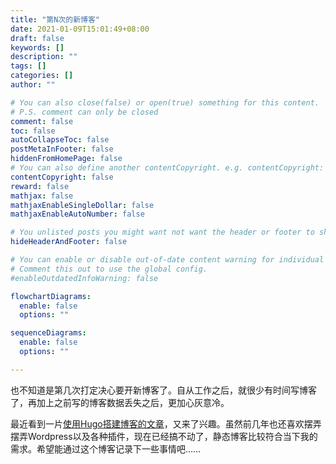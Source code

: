 ```yaml
---
title: "第N次的新博客"
date: 2021-01-09T15:01:49+08:00
draft: false
keywords: []
description: ""
tags: []
categories: []
author: ""

# You can also close(false) or open(true) something for this content.
# P.S. comment can only be closed
comment: false
toc: false
autoCollapseToc: false
postMetaInFooter: false
hiddenFromHomePage: false
# You can also define another contentCopyright. e.g. contentCopyright: "This is another copyright."
contentCopyright: false
reward: false
mathjax: false
mathjaxEnableSingleDollar: false
mathjaxEnableAutoNumber: false

# You unlisted posts you might want not want the header or footer to show
hideHeaderAndFooter: false

# You can enable or disable out-of-date content warning for individual post.
# Comment this out to use the global config.
#enableOutdatedInfoWarning: false

flowchartDiagrams:
  enable: false
  options: ""

sequenceDiagrams: 
  enable: false
  options: ""

---
```


也不知道是第几次打定决心要开新博客了。自从工作之后，就很少有时间写博客了，再加上之前写的博客数据丢失之后，更加心灰意冷。

最近看到一片[使用Hugo搭建博客的文章](http://www.binfromfd.cn/post/blog_hugo/?hmsr=toutiao.io&utm_medium=toutiao.io&utm_source=toutiao.io)，又来了兴趣。虽然前几年也还喜欢摆弄摆弄Wordpress以及各种插件，现在已经搞不动了，静态博客比较符合当下我的需求。希望能通过这个博客记录下一些事情吧……

<!--more-->
